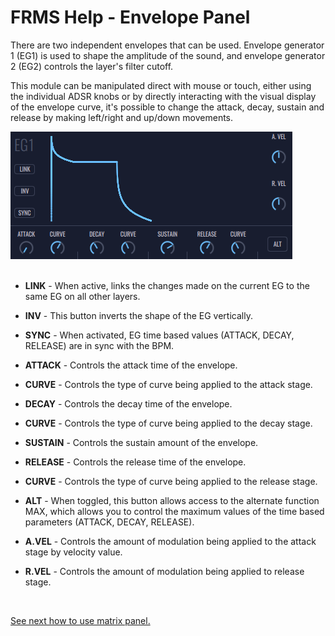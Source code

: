 # FRMS Help - Envelope Panel

There are two independent envelopes that can be used. Envelope generator 1 (EG1) is used to shape the amplitude of the sound, and envelope generator 2 (EG2) controls the layer's filter cutoff.

This module can be manipulated direct with mouse or touch, either using the individual ADSR knobs or by directly interacting with the visual display of the envelope curve, it's possible to change the attack, decay, sustain and release by making left/right and up/down movements.

<img src="/frms/images/envelope-panel.png" alt="FRMS Envelope Panel"/>

<br/>
<br/>

- **LINK** - When active, links the changes made on the current EG to the same EG on all other layers.

- **INV** - This button inverts the shape of the EG vertically.

- **SYNC** - When activated, EG time based values (ATTACK, DECAY, RELEASE) are in sync with the BPM.

- **ATTACK** - Controls the attack time of the envelope.

- **CURVE** - Controls the type of curve being applied to the attack stage.

- **DECAY** - Controls the decay time of the envelope.

- **CURVE** - Controls the type of curve being applied to the decay stage.

- **SUSTAIN** - Controls the sustain amount of the envelope.

- **RELEASE** - Controls the release time of the envelope.

- **CURVE** - Controls the type of curve being applied to the release stage.

- **ALT** - When toggled, this button allows access to the alternate function MAX, which allows you to control the maximum values of the time based parameters (ATTACK, DECAY, RELEASE).

- **A.VEL** - Controls the amount of modulation being applied to the attack stage by velocity value.

- **R.VEL** - Controls the amount of modulation being applied to release stage.

<br/>

[See next how to use matrix panel.](matrix-panel)
